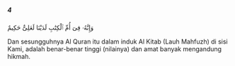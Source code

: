 ##### 4

<span class="ayah">وَإِنَّهُۥ فِىٓ أُمِّ ٱلْكِتَٰبِ لَدَيْنَا لَعَلِىٌّ حَكِيمٌ</span>

<span class="ayah_translation">Dan sesungguhnya Al Quran itu dalam induk Al Kitab (Lauh Mahfuzh) di sisi Kami, adalah benar-benar tinggi (nilainya) dan amat banyak mengandung hikmah.</span>
